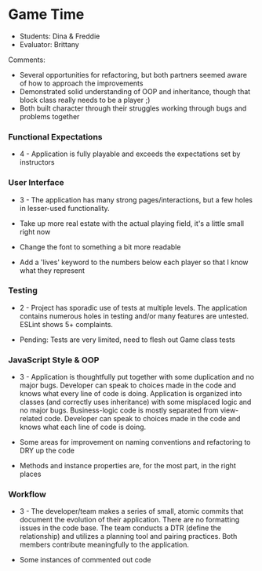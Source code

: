 # Game Time
* Students: Dina & Freddie
* Evaluator: Brittany


Comments:
* Several opportunities for refactoring, but both partners seemed aware of how to approach the improvements
* Demonstrated solid understanding of OOP and inheritance, though that block class really needs to be a player ;)
* Both built character through their struggles working through bugs and problems together

### Functional Expectations

* 4 - Application is fully playable and exceeds the expectations set by instructors

### User Interface

* 3 - The application has many strong pages/interactions, but a few holes in lesser-used functionality.

* Take up more real estate with the actual playing field, it's a little small right now

* Change the font to something a bit more readable

* Add a 'lives' keyword to the numbers below each player so that I know what they represent

### Testing

* 2 - Project has sporadic use of tests at multiple levels. The application contains numerous holes in testing and/or many features are untested. ESLint shows 5+ complaints.

* Pending: Tests are very limited, need to flesh out Game class tests

### JavaScript Style & OOP

* 3 - Application is thoughtfully put together with some duplication and no major bugs. Developer can speak to choices made in the code and knows what every line of code is doing. Application is organized into classes (and correctly uses inheritance) with some misplaced logic and no major bugs. Business-logic code is mostly separated from view-related code. Developer can speak to choices made in the code and knows what each line of code is doing.

* Some areas for improvement on naming conventions and refactoring to DRY up the code

* Methods and instance properties are, for the most part, in the right places

### Workflow

* 3 - The developer/team makes a series of small, atomic commits that document the evolution of their application. There are no formatting issues in the code base. The team conducts a DTR (define the relationship) and utilizes a planning tool and pairing practices. Both members contribute meaningfully to the application.

* Some instances of commented out code
